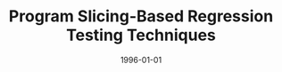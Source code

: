---
title: "Program Slicing-Based Regression Testing Techniques"
date: 1996-01-01
venue: ""
paperurl: https://doi.org/10.1002/(SICI)1099-1689(199606)6:2&#60;83::AID-STVR112&#62;3.0.CO;2-9
authors: "Rajiv Gupta, Mary Jean Harrold and Mary Lou Soffa"
awards: ""
---